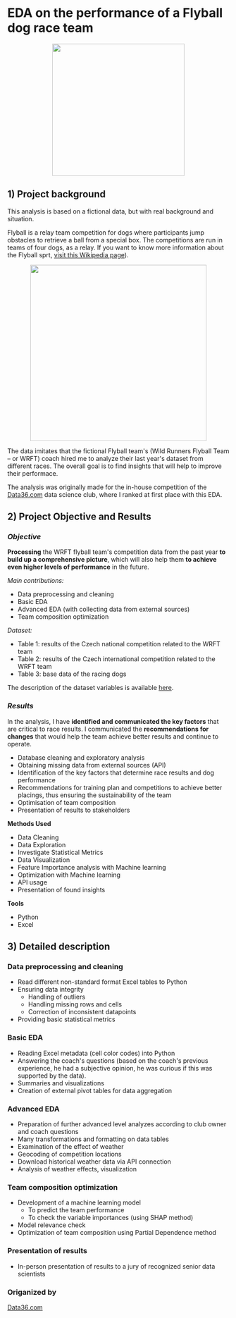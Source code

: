 # EDA on the performance of a Flyball dog race team

<p align="center">
  <img src="https://upload.wikimedia.org/wikipedia/commons/thumb/3/3e/Breezeflyballtraining.JPG/1920px-Breezeflyballtraining.JPG" width="300"/>
</p>

## 1) Project background

This analysis is based on a fictional data, but with real background and situation.

Flyball is a relay team competition for dogs where participants jump obstacles to retrieve a ball from a special box. The competitions are run in teams of four dogs, as a relay. If you want to know more information about the Flyball sprt, [visit this Wikipedia page](https://en.wikipedia.org/wiki/Flyball)).

<p align="center">
  <img src="https://cdn.shopify.com/s/files/1/0866/0808/files/photo_480x480.jpg?v=1673882092" width="400"/>
</p>

The data imitates that the fictional Flyball team's (Wild Runners Flyball Team – or WRFT) coach hired me to analyze their last year's dataset from different races. The overall goal is to find insights that will help to improve their performace.

The analysis was originally made for the in-house competition of the [Data36.com](https://data36.com) data science club, where I ranked at first place with this EDA.

## 2) Project Objective and Results

### *Objective*

**Processing** the WRFT flyball team's competition data from the past year **to build up a comprehensive picture**, which will also help them **to achieve even higher levels of performance** in the future.

*Main contributions:*

- Data preprocessing and cleaning
- Basic EDA
- Advanced EDA (with collecting data from external sources)
- Team composition optimization

*Dataset:* 
- Table 1: results of the Czech national competition related to the WRFT team
- Table 2: results of the Czech international competition related to the WRFT team
- Table 3: base data of the racing dogs

The description of the dataset variables is available [here](https://github.com/roland045/flyball_race_analysis/tree/main/data).

### *Results*

In the analysis, I have **identified and communicated the key factors** that are critical to race results. I communicated the **recommendations for changes** that would help the team achieve better results and continue to operate.

- Database cleaning and exploratory analysis
- Obtaining missing data from external sources (API)
- Identification of the key factors that determine race results and dog performance
- Recommendations for training plan and competitions to achieve better placings, thus ensuring the sustainability of the team
- Optimisation of team composition
- Presentation of results to stakeholders


 **Methods Used**
* Data Cleaning
* Data Exploration
* Investigate Statistical Metrics
* Data Visualization
* Feature Importance analysis with Machine learning
* Optimization with Machine learning
* API usage
* Presentation of found insights

**Tools**
* Python
* Excel


## 3) Detailed description

### Data preprocessing and cleaning

- Read different non-standard format Excel tables to Python
- Ensuring data integrity
  - Handling of outliers
  - Handling missing rows and cells
  - Correction of inconsistent datapoints
- Providing basic statistical metrics

### Basic EDA

- Reading Excel metadata (cell color codes) into Python
- Answering the coach's questions (based on the coach's previous experience, he had a subjective opinion, he was curious if this was supported by the data).
- Summaries and visualizations
- Creation of external pivot tables for data aggregation

### Advanced EDA

- Preparation of further advanced level analyzes according to club owner and coach questions
 - Many transformations and formatting on data tables
- Examination of the effect of weather
 - Geocoding of competition locations
 - Download historical weather data via API connection
 - Analysis of weather effects, visualization

### Team composition optimization

- Development of a machine learning model
  - To predict the team performance
  - To check the variable importances (using SHAP method)
- Model relevance check
- Optimization of team composition using Partial Dependence method

### Presentation of results

- In-person presentation of results to a jury of recognized senior data scientists

### Origanized by

[Data36.com](https://data36.com)
